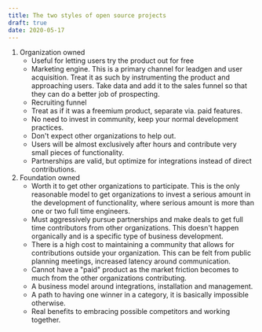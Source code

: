 ```yaml
---
title: The two styles of open source projects
draft: true
date: 2020-05-17
---
```


1. Organization owned
   - Useful for letting users try the product out for free
   - Marketing engine. This is a primary channel for leadgen and user
     acquisition. Treat it as such by instrumenting the product and approaching
     users. Take data and add it to the sales funnel so that they can do a
     better job of prospecting.
   - Recruiting funnel
   - Treat as if it was a freemium product, separate via. paid features.
   - No need to invest in community, keep your normal development practices.
   - Don't expect other organizations to help out.
   - Users will be almost exclusively after hours and contribute very small
     pieces of functionality.
   - Partnerships are valid, but optimize for integrations instead of direct
     contributions.
1. Foundation owned
   - Worth it to get other organizations to participate. This is the only
     reasonable model to get organizations to invest a serious amount in the
     development of functionality, where serious amount is more than one or two
     full time engineers.
   - Must aggressively pursue partnerships and make deals to get full time
     contributors from other organizations. This doesn't happen organically and
     is a specific type of business development.
   - There is a high cost to maintaining a community that allows for
     contributions outside your organization. This can be felt from public
     planning meetings, increased latency around communication.
   - Cannot have a "paid" product as the market friction becomes to much from
     the other organizations contributing.
   - A business model around integrations, installation and management.
   - A path to having one winner in a category, it is basically impossible
     otherwise.
   - Real benefits to embracing possible competitors and working together.
